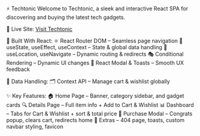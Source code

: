 ⚡ Techtonic
Welcome to Techtonic, a sleek and interactive React SPA for discovering and buying the latest tech gadgets.

🔗 Live Site: [Visit Techtonic](https://techtonic-tau.vercel.app/)

🚀 Built With React:
⚛️ React Router DOM – Seamless page navigation
🧠 useState, useEffect, useContext – State & global data handling
📍 useLocation, useNavigate – Dynamic routing & redirects
🎭 Conditional Rendering – Dynamic UI changes
💬 React Modal & Toasts – Smooth UX feedback

💾 Data Handling:
🗂️ Context API – Manage cart & wishlist globally

✨ Key Features:
🏠 Home Page – Banner, category sidebar, and gadget cards
🔍 Details Page – Full item info + Add to Cart & Wishlist
📊 Dashboard – Tabs for Cart & Wishlist + sort & total price
🛒 Purchase Modal – Congrats popup, clears cart, redirects home
🧩 Extras – 404 page, toasts, custom navbar styling, favicon
